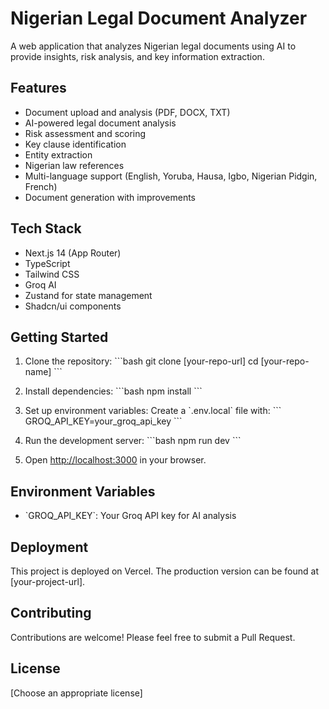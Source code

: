 # Nigerian Legal Document Analyzer

A web application that analyzes Nigerian legal documents using AI to provide insights, risk analysis, and key information extraction.

## Features

- Document upload and analysis (PDF, DOCX, TXT)
- AI-powered legal document analysis
- Risk assessment and scoring
- Key clause identification
- Entity extraction
- Nigerian law references
- Multi-language support (English, Yoruba, Hausa, Igbo, Nigerian Pidgin, French)
- Document generation with improvements

## Tech Stack

- Next.js 14 (App Router)
- TypeScript
- Tailwind CSS
- Groq AI
- Zustand for state management
- Shadcn/ui components

## Getting Started

1. Clone the repository:
\`\`\`bash
git clone [your-repo-url]
cd [your-repo-name]
\`\`\`

2. Install dependencies:
\`\`\`bash
npm install
\`\`\`

3. Set up environment variables:
Create a \`.env.local\` file with:
\`\`\`
GROQ_API_KEY=your_groq_api_key
\`\`\`

4. Run the development server:
\`\`\`bash
npm run dev
\`\`\`

5. Open [http://localhost:3000](http://localhost:3000) in your browser.

## Environment Variables

- \`GROQ_API_KEY\`: Your Groq API key for AI analysis

## Deployment

This project is deployed on Vercel. The production version can be found at [your-project-url].

## Contributing

Contributions are welcome! Please feel free to submit a Pull Request.

## License

[Choose an appropriate license]

